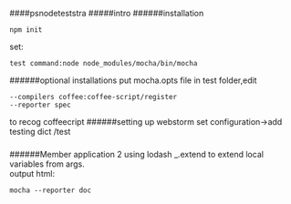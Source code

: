 ####psnodeteststra
#####intro
######installation
```
npm init
```
set:
```
test command:node node_modules/mocha/bin/mocha
```

######optional installations
put mocha.opts file in test folder,edit
```
--compilers coffee:coffee-script/register
--reporter spec
```
to recog coffeecript
######setting up webstorm
set configuration->add testing dict /test

#####
######Member application 2
using lodash _.extend to extend local variables from args.  
output html:
```
mocha --reporter doc 
```